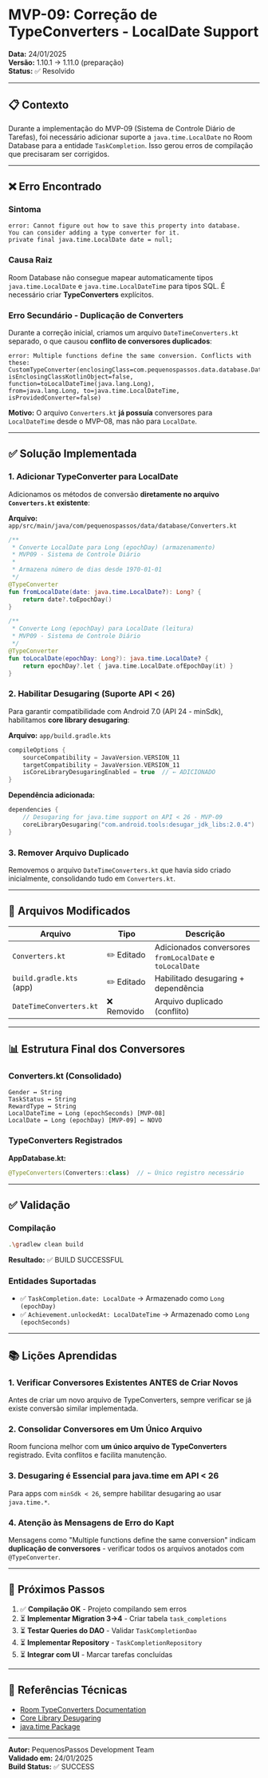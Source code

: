 # MVP-09: Correção de TypeConverters - LocalDate Support

**Data:** 24/01/2025  
**Versão:** 1.10.1 → 1.11.0 (preparação)  
**Status:** ✅ Resolvido

---

## 📋 Contexto

Durante a implementação do MVP-09 (Sistema de Controle Diário de Tarefas), foi necessário adicionar suporte a `java.time.LocalDate` no Room Database para a entidade `TaskCompletion`. Isso gerou erros de compilação que precisaram ser corrigidos.

---

## ❌ Erro Encontrado

### Sintoma
```
error: Cannot figure out how to save this property into database. 
You can consider adding a type converter for it.
private final java.time.LocalDate date = null;
```

### Causa Raiz
Room Database não consegue mapear automaticamente tipos `java.time.LocalDate` e `java.time.LocalDateTime` para tipos SQL. É necessário criar **TypeConverters** explícitos.

### Erro Secundário - Duplicação de Converters

Durante a correção inicial, criamos um arquivo `DateTimeConverters.kt` separado, o que causou **conflito de conversores duplicados**:

```
error: Multiple functions define the same conversion. Conflicts with these:
CustomTypeConverter(enclosingClass=com.pequenospassos.data.database.DateTimeConverters, 
isEnclosingClassKotlinObject=false, function=toLocalDateTime(java.lang.Long), 
from=java.lang.Long, to=java.time.LocalDateTime, isProvidedConverter=false)
```

**Motivo:** O arquivo `Converters.kt` **já possuía** conversores para `LocalDateTime` desde o MVP-08, mas não para `LocalDate`.

---

## ✅ Solução Implementada

### 1. Adicionar TypeConverter para LocalDate

Adicionamos os métodos de conversão **diretamente no arquivo `Converters.kt` existente**:

**Arquivo:** `app/src/main/java/com/pequenospassos/data/database/Converters.kt`

```kotlin
/**
 * Converte LocalDate para Long (epochDay) (armazenamento)
 * MVP09 - Sistema de Controle Diário
 *
 * Armazena número de dias desde 1970-01-01
 */
@TypeConverter
fun fromLocalDate(date: java.time.LocalDate?): Long? {
    return date?.toEpochDay()
}

/**
 * Converte Long (epochDay) para LocalDate (leitura)
 * MVP09 - Sistema de Controle Diário
 */
@TypeConverter
fun toLocalDate(epochDay: Long?): java.time.LocalDate? {
    return epochDay?.let { java.time.LocalDate.ofEpochDay(it) }
}
```

### 2. Habilitar Desugaring (Suporte API < 26)

Para garantir compatibilidade com Android 7.0 (API 24 - minSdk), habilitamos **core library desugaring**:

**Arquivo:** `app/build.gradle.kts`

```kotlin
compileOptions {
    sourceCompatibility = JavaVersion.VERSION_11
    targetCompatibility = JavaVersion.VERSION_11
    isCoreLibraryDesugaringEnabled = true  // ← ADICIONADO
}
```

**Dependência adicionada:**
```kotlin
dependencies {
    // Desugaring for java.time support on API < 26 - MVP-09
    coreLibraryDesugaring("com.android.tools:desugar_jdk_libs:2.0.4")
}
```

### 3. Remover Arquivo Duplicado

Removemos o arquivo `DateTimeConverters.kt` que havia sido criado inicialmente, consolidando tudo em `Converters.kt`.

---

## 🔧 Arquivos Modificados

| Arquivo | Tipo | Descrição |
|---------|------|-----------|
| `Converters.kt` | ✏️ Editado | Adicionados conversores `fromLocalDate` e `toLocalDate` |
| `build.gradle.kts` (app) | ✏️ Editado | Habilitado desugaring + dependência |
| `DateTimeConverters.kt` | ❌ Removido | Arquivo duplicado (conflito) |

---

## 📊 Estrutura Final dos Conversores

### Converters.kt (Consolidado)

```
Gender ↔ String
TaskStatus ↔ String
RewardType ↔ String
LocalDateTime ↔ Long (epochSeconds) [MVP-08]
LocalDate ↔ Long (epochDay) [MVP-09] ← NOVO
```

### TypeConverters Registrados

**AppDatabase.kt:**
```kotlin
@TypeConverters(Converters::class)  // ← Único registro necessário
```

---

## ✅ Validação

### Compilação
```bash
.\gradlew clean build
```
**Resultado:** ✅ BUILD SUCCESSFUL

### Entidades Suportadas
- ✅ `TaskCompletion.date: LocalDate` → Armazenado como `Long (epochDay)`
- ✅ `Achievement.unlockedAt: LocalDateTime` → Armazenado como `Long (epochSeconds)`

---

## 📚 Lições Aprendidas

### 1. Verificar Conversores Existentes ANTES de Criar Novos
Antes de criar um novo arquivo de TypeConverters, sempre verificar se já existe conversão similar implementada.

### 2. Consolidar Conversores em Um Único Arquivo
Room funciona melhor com **um único arquivo de TypeConverters** registrado. Evita conflitos e facilita manutenção.

### 3. Desugaring é Essencial para java.time em API < 26
Para apps com `minSdk < 26`, sempre habilitar desugaring ao usar `java.time.*`.

### 4. Atenção às Mensagens de Erro do Kapt
Mensagens como "Multiple functions define the same conversion" indicam **duplicação de conversores** - verificar todos os arquivos anotados com `@TypeConverter`.

---

## 🔄 Próximos Passos

1. ✅ **Compilação OK** - Projeto compilando sem erros
2. ⏳ **Implementar Migration 3→4** - Criar tabela `task_completions`
3. ⏳ **Testar Queries do DAO** - Validar `TaskCompletionDao`
4. ⏳ **Implementar Repository** - `TaskCompletionRepository`
5. ⏳ **Integrar com UI** - Marcar tarefas concluídas

---

## 📝 Referências Técnicas

- [Room TypeConverters Documentation](https://developer.android.com/training/data-storage/room/referencing-data)
- [Core Library Desugaring](https://developer.android.com/studio/write/java8-support#library-desugaring)
- [java.time Package](https://docs.oracle.com/javase/8/docs/api/java/time/package-summary.html)

---

**Autor:** PequenosPassos Development Team  
**Validado em:** 24/01/2025  
**Build Status:** ✅ SUCCESS

